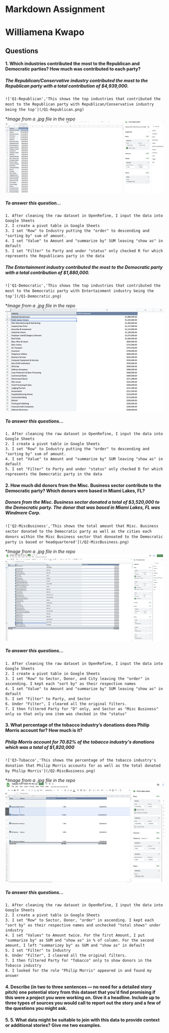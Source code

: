 # Markdown Assignment
# Williamena Kwapo
## Questions
#### 1. Which industries contributed the most to the Republican and Democratic parties? How much was contributed to each party?
##### *The Republican/Conservative industry contributed the most to the Republican party with a total contribution of $4,939,000.*
`!['Q1-Republican','This shows the top industries that contributed the most to the Republican party with Republican/Conservative industry being the top'](/Q1-Republican.png)`

**Image from a .jpg file in the repo*
!['Q1-Republican'](/Q1-Republican.png)
##### To answer this question...
    1. After cleaning the raw dataset in OpenRefine, I input the data into Google Sheets
    2. I create a pivot table in Google Sheets
    3. I set "Row" to Industry putting the "order" to descending and "sorting by" sum of amount.
    4. I set "Value" to Amount and "summarize by" SUM leaving "show as" in default
    5. I set "Filter" to Party and under "status" only checked R for which represents the Republicans party in the data
##### *The Entertainment industry contributed the most to the Democratic party with a total contribution of $1,880,000.*
`!['Q1-Democratic','This shows the top industries that contributed the most to the Democratic party with Entertainment industry being the top'](/Q1-Democratic.png)`

**Image from a .jpg file in the repo*
!['Q1-Democratic'](/Q1-Democratic.png)
##### To answer this questions...
    1. After cleaning the raw dataset in OpenRefine, I input the data into Google Sheets
    2. I create a pivot table in Google Sheets
    3. I set "Row" to Industry putting the "order" to descending and "sorting by" sum of amount.
    4. I set "Value" to Amount and "summarize by" SUM leaving "show as" in default
    5. I set "Filter" to Party and under "status" only checked D for which represents the Democratic party in the data
#### 2. How much did donors from the Misc. Business sector contribute to the Democratic party? Which donors were based in Miami Lakes, FL?
##### *Donors from the Misc. Business sector donated a total of $3,520,000 to the Democratic party. The donor that was based in Miami Lakes, FL was Windmere Corp.*
`!['Q2-MiscBusiness','This shows the total amount that Misc. Business sector donated to the Democratic party as well as the cities each donors within the Misc Business sector that donoated to the Democratic party is based or headquartered'](/Q2-MiscBusiness.png)`

**Image from a .jpg file in the repo*
!['Q2-MiscBusiness'](/Q2-MiscBusiness.png)
##### To answer this questions...
    1. After cleaning the raw dataset in OpenRefine, I input the data into Google Sheets
    2. I create a pivot table in Google Sheets
    3. I set "Row" to Sector, Donor, and City leaving the "order" in ascending. I kept each "sort by" as their respective names
    4. I set "Value" to Amount and "summarize by" SUM leaving "show as" in default
    5. I set "Filter" to Party, and Sector
    6. Under "Filter", I cleared all the original filters. 
    7. I then filtered Party for "D" only, and Sector as "Misc Business" only so that only one item was checked in the "status"
#### 3. What percentage of the tobacco industry’s donations does Philip Morris account for? How much is it?
##### *Philip Morris account for 70.82% of the tobacco industry's donations which was a total of $1,820,000*
`!['Q3-Tobacco','This shows the percentage of the tobacco industry's donation that Philip Morris accounts for as well as the total donated by Philip Morris'](/Q2-MiscBusiness.png)`

**Image from a .jpg file in the repo*
!['Q3-Tobacco'](/Q3-Tobacco.png)
##### To answer this questions...
    1. After cleaning the raw dataset in OpenRefine, I input the data into Google Sheets
    2. I create a pivot table in Google Sheets
    3. I set "Row" to Sector, Donor, "order" in ascending. I kept each "sort by" as their respective names and unchecked "total shows" under industry
    4. I set "Values" to Amount twice. For the first Amount, I put "summarize by" as SUM and "show as" in % of column. For the second amount, I left "summarizey by" as SUM and "show as" in default
    5. I set "Filter" to Industry
    6. Under "Filter", I cleared all the original filters. 
    7. I then filtered Party for "Tobacco" only to show donors in the Tobacco industry
    8. I looked for the role "Philip Morris" appeared in and found my answer
#### 4. Describe (in two to three sentences — no need for a detailed story pitch) one potential story from this dataset that you’d find promising if this were a project you were working on. Give it a headline. Include up to three types of sources you would call to report out the story and a few of the questions you might ask.
#### 5. 5.	What data might be suitable to join with this data to provide context or additional stories? Give me two examples.
